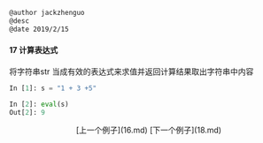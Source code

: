 ```markdown
@author jackzhenguo
@desc 
@date 2019/2/15
```

#### 17 计算表达式

将字符串str 当成有效的表达式来求值并返回计算结果取出字符串中内容

```python
In [1]: s = "1 + 3 +5"

In [2]: eval(s)
Out[2]: 9
```

<center>[上一个例子](16.md)    [下一个例子](18.md)</center>